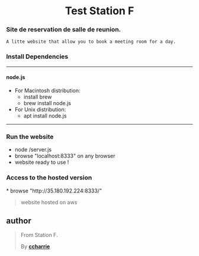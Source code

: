 <h1 align=center>Test Station F</h1>
<h3>Site de reservation de salle de reunion.</h3>

```
A litte website that allow you to book a meeting room for a day.
```

<h3>Install Dependencies</h3>

- - - -

<h4>node.js</h4>

* For Macintosh distribution:
    * install brew
    * brew install node.js
* For Unix distribution:
    * apt install node.js

- - - -

<h3>Run the website</h3>

* node <repository path>/server.js
* browse "localhost:8333" on any browser
* website ready to use !

<h3>Access to the hosted version</h3>
* browse "http://35.180.192.224:8333/"

> website hosted on aws

## author

>From Station F.
>
>By [**ccharrie**](https://github.com/ccharrie)
